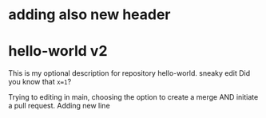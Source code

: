 # adding also new header
# hello-world v2
This is my optional description for repository hello-world.
sneaky edit
Did you know that `x=1`?

Trying to editing in main, choosing the option to create a merge AND initiate a pull request.
Adding new line
